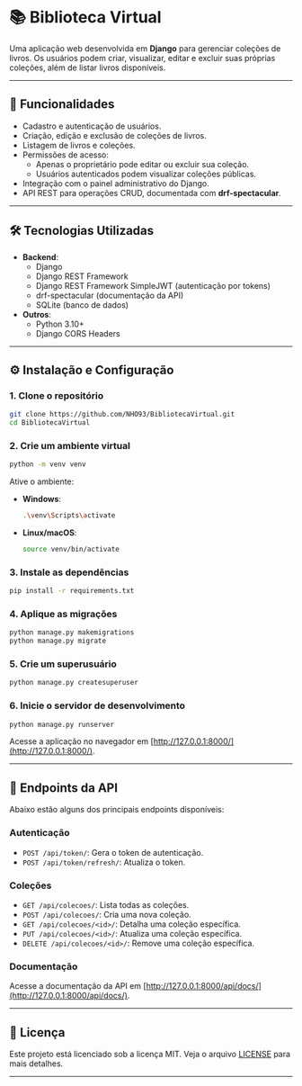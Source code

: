 # 📚 Biblioteca Virtual

Uma aplicação web desenvolvida em **Django** para gerenciar coleções de livros. Os usuários podem criar, visualizar, editar e excluir suas próprias coleções, além de listar livros disponíveis.

---

## 🚀 Funcionalidades

- Cadastro e autenticação de usuários.
- Criação, edição e exclusão de coleções de livros.
- Listagem de livros e coleções.
- Permissões de acesso:
  - Apenas o proprietário pode editar ou excluir sua coleção.
  - Usuários autenticados podem visualizar coleções públicas.
- Integração com o painel administrativo do Django.
- API REST para operações CRUD, documentada com **drf-spectacular**.

---

## 🛠️ Tecnologias Utilizadas

- **Backend**:
  - Django
  - Django REST Framework
  - Django REST Framework SimpleJWT (autenticação por tokens)
  - drf-spectacular (documentação da API)
  - SQLite (banco de dados)
- **Outros**:
  - Python 3.10+
  - Django CORS Headers

---

## ⚙️ Instalação e Configuração

### 1. Clone o repositório
```bash
git clone https://github.com/NHO93/BibliotecaVirtual.git
cd BibliotecaVirtual
```

### 2. Crie um ambiente virtual
```bash
python -m venv venv
```

Ative o ambiente:
- **Windows**:
  ```bash
  .\venv\Scripts\activate
  ```
- **Linux/macOS**:
  ```bash
  source venv/bin/activate
  ```

### 3. Instale as dependências
```bash
pip install -r requirements.txt
```

### 4. Aplique as migrações
```bash
python manage.py makemigrations
python manage.py migrate
```

### 5. Crie um superusuário
```bash
python manage.py createsuperuser
```

### 6. Inicie o servidor de desenvolvimento
```bash
python manage.py runserver
```

Acesse a aplicação no navegador em [http://127.0.0.1:8000/](http://127.0.0.1:8000/).

---

## 🔗 Endpoints da API

Abaixo estão alguns dos principais endpoints disponíveis:

### **Autenticação**
- `POST /api/token/`: Gera o token de autenticação.
- `POST /api/token/refresh/`: Atualiza o token.

### **Coleções**
- `GET /api/colecoes/`: Lista todas as coleções.
- `POST /api/colecoes/`: Cria uma nova coleção.
- `GET /api/colecoes/<id>/`: Detalha uma coleção específica.
- `PUT /api/colecoes/<id>/`: Atualiza uma coleção específica.
- `DELETE /api/colecoes/<id>/`: Remove uma coleção específica.

### **Documentação**
Acesse a documentação da API em [http://127.0.0.1:8000/api/docs/](http://127.0.0.1:8000/api/docs/).

---

## 📄 Licença

Este projeto está licenciado sob a licença MIT. Veja o arquivo [LICENSE](LICENSE) para mais detalhes.

---
